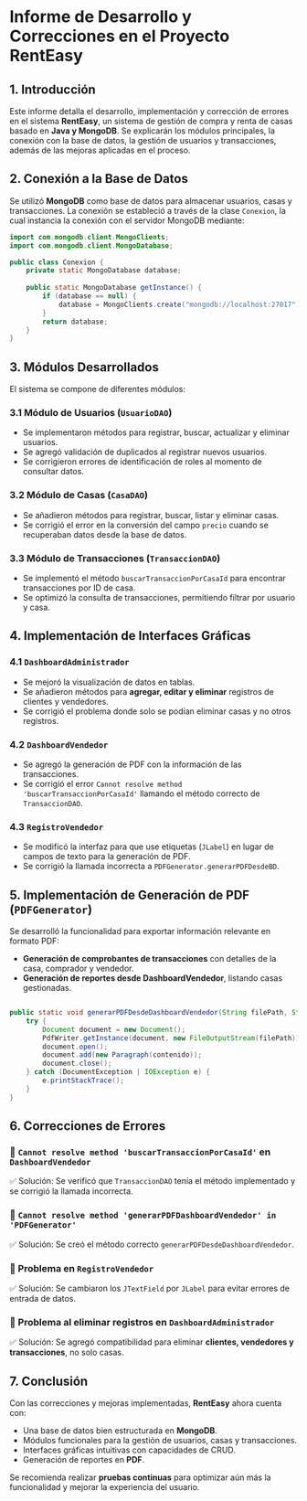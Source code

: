 # Informe de Desarrollo y Correcciones en el Proyecto RentEasy

## 1. Introducción
Este informe detalla el desarrollo, implementación y corrección de errores en el sistema **RentEasy**, un sistema de gestión de compra y renta de casas basado en **Java y MongoDB**. Se explicarán los módulos principales, la conexión con la base de datos, la gestión de usuarios y transacciones, además de las mejoras aplicadas en el proceso.

## 2. Conexión a la Base de Datos
Se utilizó **MongoDB** como base de datos para almacenar usuarios, casas y transacciones. La conexión se estableció a través de la clase `Conexion`, la cual instancia la conexión con el servidor MongoDB mediante:

```java
import com.mongodb.client.MongoClients;
import com.mongodb.client.MongoDatabase;

public class Conexion {
    private static MongoDatabase database;
    
    public static MongoDatabase getInstance() {
        if (database == null) {
            database = MongoClients.create("mongodb://localhost:27017").getDatabase("RentEasyDB");
        }
        return database;
    }
}
```

## 3. Módulos Desarrollados
El sistema se compone de diferentes módulos:

### 3.1 Módulo de Usuarios (`UsuarioDAO`)
- Se implementaron métodos para registrar, buscar, actualizar y eliminar usuarios.
- Se agregó validación de duplicados al registrar nuevos usuarios.
- Se corrigieron errores de identificación de roles al momento de consultar datos.

### 3.2 Módulo de Casas (`CasaDAO`)
- Se añadieron métodos para registrar, buscar, listar y eliminar casas.
- Se corrigió el error en la conversión del campo `precio` cuando se recuperaban datos desde la base de datos.

### 3.3 Módulo de Transacciones (`TransaccionDAO`)
- Se implementó el método `buscarTransaccionPorCasaId` para encontrar transacciones por ID de casa.
- Se optimizó la consulta de transacciones, permitiendo filtrar por usuario y casa.

## 4. Implementación de Interfaces Gráficas

### 4.1 `DashboardAdministrador`
- Se mejoró la visualización de datos en tablas.
- Se añadieron métodos para **agregar, editar y eliminar** registros de clientes y vendedores.
- Se corrigió el problema donde solo se podían eliminar casas y no otros registros.

### 4.2 `DashboardVendedor`
- Se agregó la generación de PDF con la información de las transacciones.
- Se corrigió el error `Cannot resolve method 'buscarTransaccionPorCasaId'` llamando el método correcto de `TransaccionDAO`.

### 4.3 `RegistroVendedor`
- Se modificó la interfaz para que use etiquetas (`JLabel`) en lugar de campos de texto para la generación de PDF.
- Se corrigió la llamada incorrecta a `PDFGenerator.generarPDFDesdeBD`.

## 5. Implementación de Generación de PDF (`PDFGenerator`)
Se desarrolló la funcionalidad para exportar información relevante en formato PDF:

- **Generación de comprobantes de transacciones** con detalles de la casa, comprador y vendedor.
- **Generación de reportes desde DashboardVendedor**, listando casas gestionadas.

```java

public static void generarPDFDesdeDashboardVendedor(String filePath, String contenido) {
    try {
        Document document = new Document();
        PdfWriter.getInstance(document, new FileOutputStream(filePath));
        document.open();
        document.add(new Paragraph(contenido));
        document.close();
    } catch (DocumentException | IOException e) {
        e.printStackTrace();
    }
}
```

## 6. Correcciones de Errores
### 🔹 `Cannot resolve method 'buscarTransaccionPorCasaId'` en `DashboardVendedor`
✅ Solución: Se verificó que `TransaccionDAO` tenía el método implementado y se corrigió la llamada incorrecta.

### 🔹 `Cannot resolve method 'generarPDFDashboardVendedor' in 'PDFGenerator'`
✅ Solución: Se creó el método correcto `generarPDFDesdeDashboardVendedor`.

### 🔹 Problema en `RegistroVendedor`
✅ Solución: Se cambiaron los `JTextField` por `JLabel` para evitar errores de entrada de datos.

### 🔹 Problema al eliminar registros en `DashboardAdministrador`
✅ Solución: Se agregó compatibilidad para eliminar **clientes, vendedores y transacciones**, no solo casas.

## 7. Conclusión
Con las correcciones y mejoras implementadas, **RentEasy** ahora cuenta con:
- Una base de datos bien estructurada en **MongoDB**.
- Módulos funcionales para la gestión de usuarios, casas y transacciones.
- Interfaces gráficas intuitivas con capacidades de CRUD.
- Generación de reportes en **PDF**.

Se recomienda realizar **pruebas continuas** para optimizar aún más la funcionalidad y mejorar la experiencia del usuario.
